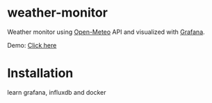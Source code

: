 weather-monitor
===========

Weather monitor using [Open-Meteo](https://open-meteo.com/) API and visualized with [Grafana](https://grafana.com/).

Demo: [Click here](https://grafana.minevn.studio)

Installation
===========

learn grafana, influxdb and docker